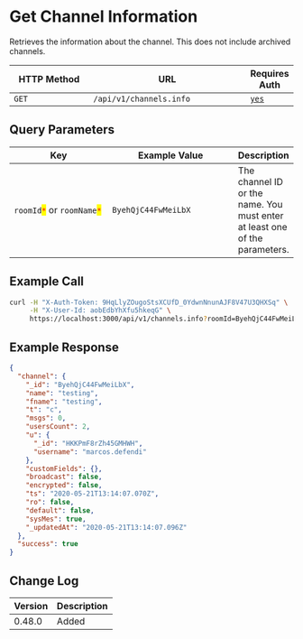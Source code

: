 # Get Channel Information

Retrieves the information about the channel. This does not include archived channels.

<table><thead><tr><th width="163">HTTP Method</th><th width="316">URL</th><th>Requires Auth</th></tr></thead><tbody><tr><td><code>GET</code></td><td><code>/api/v1/channels.info</code></td><td><a href="../../authentication-endpoints/"><code>yes</code></a></td></tr></tbody></table>

## Query Parameters

<table><thead><tr><th width="200.33333333333331">Key</th><th width="241">Example Value</th><th>Description</th></tr></thead><tbody><tr><td><code>roomId</code><mark style="color:red;"><code>*</code></mark> or <code>roomName</code><mark style="color:red;"><code>*</code></mark></td><td><code>ByehQjC44FwMeiLbX</code></td><td>The channel ID or the name. You must enter at least one of the parameters.</td></tr></tbody></table>

## Example Call

```bash
curl -H "X-Auth-Token: 9HqLlyZOugoStsXCUfD_0YdwnNnunAJF8V47U3QHXSq" \
     -H "X-User-Id: aobEdbYhXfu5hkeqG" \
     https://localhost:3000/api/v1/channels.info?roomId=ByehQjC44FwMeiLbX
```

## Example Response

```json
{
  "channel": {
    "_id": "ByehQjC44FwMeiLbX",
    "name": "testing",
    "fname": "testing",
    "t": "c",
    "msgs": 0,
    "usersCount": 2,
    "u": {
      "_id": "HKKPmF8rZh45GMHWH",
      "username": "marcos.defendi"
    },
    "customFields": {},
    "broadcast": false,
    "encrypted": false,
    "ts": "2020-05-21T13:14:07.070Z",
    "ro": false,
    "default": false,
    "sysMes": true,
    "_updatedAt": "2020-05-21T13:14:07.096Z"
  },
  "success": true
}
```

## Change Log

| Version | Description |
| ------- | ----------- |
| 0.48.0  | Added       |
